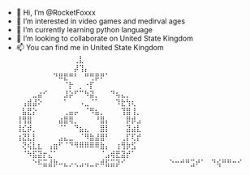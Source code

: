 - 👋 Hi, I’m @RocketFoxxx
- 👀 I’m interested in video games and medirval ages
- 🌱 I’m currently learning python language
- 💞️ I’m looking to collaborate on United State Kingdom
- 📫 You can find me in United State Kingdom
⠀⠀⠀⠀⠀⠀⠀⠀⠀⠀⠀⢀⣇⠀⠀⠀⠀⠀⠀⠀⠀⠀⠀⠀
⠀⠀⠀⠀⠀⠀⠀⠀⠀⠀⠀⡼⢹⡄⠀⠀⠀⠀⠀⠀⠀⠀⠀⠀
⠀⠀⠀⠀⠀⠀⠀⠙⠿⣟⠛⠃⠀⠛⢛⡿⠟⠁⠀⠀⠀⠀⠀⠀
⠀⠀⠀⠀⠀⠀⠀⠀⠀⠈⡗⠀⡀⠐⡏⠀⠀⠀⠀⠀⠀⠀⠀⠀
⠀⠀⠀⣀⣴⠊⠀⠀⠀⣸⡵⠋⠉⠳⣽⡀⠀⠀⠙⢦⣄⡀⠀⠀
⠀⢠⣾⣼⠕⠀⠀⠀⠀⠁⠀⠀⠠⣀⠈⠁⠀⠀⠀⠹⣗⢳⢆⠀
⠀⣧⣟⡕⠀⠀⠀⠀⠀⢀⣤⡤⠀⠈⠻⣦⡀⠀⠀⠀⢹⣿⢸⡀
⢸⢻⣿⠀⠀⠀⠀⠀⣴⣿⢿⡀⠀⠀⠀⠘⣿⡄⠀⠀⠀⡿⡾⣠
⢸⣎⡾⡀⠀⠀⠀⠀⠈⠁⠀⠙⣦⣄⠀⠀⣿⡇⠀⠀⠀⣽⣴⣇
⢰⣝⣇⡇⠀⠀⠀⠀⣠⣄⣀⠀⠈⠻⣷⣼⣿⠃⠀⠀⢀⡏⢏⡞
⠀⢝⢮⣇⣆⠀⢠⣶⠋⠈⠙⠻⠿⠿⠿⠿⣷⡄⠀⢰⢻⡷⣫⠀
⠀⠈⠳⣯⣽⡖⣌⠁⠀⠀⠀⠀⠀⠀⠀⠀⠈⣠⢾⣟⣽⡞⠁⠀
⠀⠀⠀⠑⠯⣭⣼⡷⠤⣄⡠⢄⣠⢤⣀⡤⠾⣯⣭⡽⠊⠀⠀⠀
⠀⠀⠀⠀⠀⠑⠒⠚⠛⣩⠞⠁⠀⠙⢮⠛⠛⠒⠊⠀
